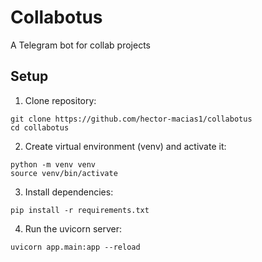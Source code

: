 # Collabotus
A Telegram bot for collab projects

## Setup
1. Clone repository:
```shell
git clone https://github.com/hector-macias1/collabotus
cd collabotus
```

2. Create virtual environment (venv) and activate it:
```shell
python -m venv venv
source venv/bin/activate
```

3. Install dependencies:
```shell
pip install -r requirements.txt
```

4. Run the uvicorn server:
```shell
uvicorn app.main:app --reload
```